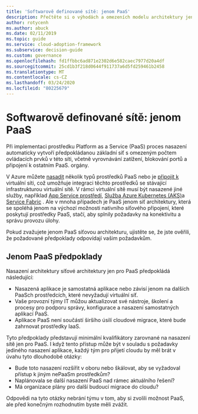 ```yaml
---
title: 'Softwarově definované sítě: jenom PaaS'
description: Přečtěte si o výhodách a omezeních modelu architektury jenom PaaS v softwarově definovaných sítích v cloudu.
author: rotycenh
ms.author: abuck
ms.date: 02/11/2019
ms.topic: guide
ms.service: cloud-adoption-framework
ms.subservice: decision-guide
ms.custom: governance
ms.openlocfilehash: fd1ffbbc6ad871e2302d6e582caec7977d20a4df
ms.sourcegitcommit: 25cd1b3f218d0644f911737a6d5fd259461b2458
ms.translationtype: MT
ms.contentlocale: cs-CZ
ms.lasthandoff: 03/24/2020
ms.locfileid: "80225679"
---
```

# <a name="software-defined-networking-paas-only"></a>Softwarově definované sítě: jenom PaaS

Při implementaci prostředku Platform as a Service (PaaS) proces nasazení automaticky vytvoří předpokládanou základní síť s omezeným počtem ovládacích prvků v této síti, včetně vyrovnávání zatížení, blokování portů a připojení k ostatním PaaS. orgány.

V Azure můžete [nasadit](https://docs.microsoft.com/azure/virtual-network/virtual-network-for-azure-services) několik typů prostředků PaaS nebo je [připojit k](https://docs.microsoft.com/azure/virtual-network/virtual-network-service-endpoints-overview) virtuální síti, což umožňuje integraci těchto prostředků se stávající infrastrukturou virtuální sítě. V rámci virtuální sítě musí být nasazené jiné služby, například [App Service prostředí](https://docs.microsoft.com/azure/app-service/environment/intro), [Služba Azure Kubernetes (AKS)](https://docs.microsoft.com/azure/aks/intro-kubernetes)a [Service Fabric](https://docs.microsoft.com/azure/service-fabric/service-fabric-overview) . Ale v mnoha případech je PaaS jenom síť architektury, která se spoléhá jenom na výchozí možnosti nativního síťového připojení, které poskytují prostředky PaaS, stačí, aby splnily požadavky na konektivitu a správu provozu úlohy.

Pokud zvažujete jenom PaaS síťovou architekturu, ujistěte se, že jste ověřili, že požadované předpoklady odpovídají vašim požadavkům.

## <a name="paas-only-assumptions"></a>Jenom PaaS předpoklady

Nasazení architektury síťové architektury jen pro PaaS předpokládá následující:

- Nasazená aplikace je samostatná aplikace nebo závisí jenom na dalších PaaSch prostředcích, které nevyžadují virtuální síť.
- Vaše provozní týmy IT můžou aktualizovat své nástroje, školení a procesy pro podporu správy, konfigurace a nasazení samostatných aplikací PaaS.
- Aplikace PaaS není součástí širšího úsilí cloudové migrace, které bude zahrnovat prostředky IaaS.

Tyto předpoklady představují minimální kvalifikátory zarovnané na nasazení sítě jen pro PaaS. I když tento přístup může být v souladu s požadavky jediného nasazení aplikace, každý tým pro přijetí cloudu by měl brát v úvahu tyto dlouhodobé otázky:

- Bude toto nasazení rozšířit v oboru nebo škálovat, aby se vyžadoval přístup k jiným nePaaSm prostředkům?
- Naplánovala se další nasazení PaaS nad rámec aktuálního řešení?
- Má organizace plány pro další budoucí migrace do cloudu?

Odpovědi na tyto otázky nebrání týmu v tom, aby si zvolili možnost PaaS, ale před konečným rozhodnutím byste měli zvážit.
